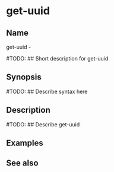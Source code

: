 

# get-uuid


## Name
get-uuid - 

#TODO: ## Short description for get-uuid

## Synopsis
#TODO: ## Describe syntax here

## Description
#TODO: ## Describe get-uuid

## Examples

## See also


